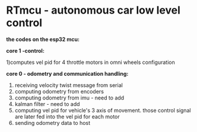 # RTmcu - autonomous car low level control
**the codes on the esp32 mcu:**

**core 1 -control:**

1)computes vel pid for 4 throttle motors in omni wheels configuration


**core 0 - odometry and communication handling:**

1) receiving velocity twist message from serial
2) computing odometry from encoders
3) computing odometry from imu - need to add
4) kalman filter - need to add
5) computing vel pid for vehicle's 3 axis of movement. those control signal are later fed into the vel pid for each motor
6) sending odometry data to host



